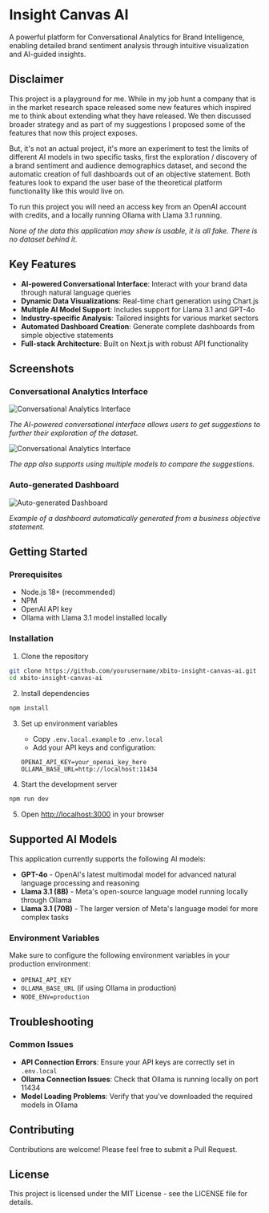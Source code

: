 # Insight Canvas AI

A powerful platform for Conversational Analytics for Brand Intelligence, enabling detailed brand sentiment analysis through intuitive visualization and AI-guided insights.

## Disclaimer

This project is a playground for me. While in my job hunt a company that is in the market research space released
some new features which inspired me to think about extending what they have released. We then discussed broader
strategy and as part of my suggestions I proposed some of the features that now this project exposes.

But, it's not an actual project, it's more an experiment to test the limits of different AI models in two specific
tasks, first the exploration / discovery of a brand sentiment and audience demographics dataset, and second
the automatic creation of full dashboards out of an objective statement. Both features look to expand the user
base of the theoretical platform functionality like this would live on.

To run this project you will need an access key from an OpenAI account with credits, and a locally running Ollama with Llama 3.1 running.

*None of the data this application may show is usable, it is all fake. There is no dataset behind it.*

## Key Features

- **AI-powered Conversational Interface**: Interact with your brand data through natural language queries
- **Dynamic Data Visualizations**: Real-time chart generation using Chart.js
- **Multiple AI Model Support**: Includes support for Llama 3.1 and GPT-4o
- **Industry-specific Analysis**: Tailored insights for various market sectors
- **Automated Dashboard Creation**: Generate complete dashboards from simple objective statements
- **Full-stack Architecture**: Built on Next.js with robust API functionality

## Screenshots

### Conversational Analytics Interface

![Conversational Analytics Interface](./docs/images/conversation-interface.png)

*The AI-powered conversational interface allows users to get suggestions to further their exploration of the dataset.*

![Conversational Analytics Interface](./docs/images/suggestions-compare.png)

*The app also supports using multiple models to compare the suggestions.*

### Auto-generated Dashboard

![Auto-generated Dashboard](./docs/images/dashboard-example.png)

*Example of a dashboard automatically generated from a business objective statement.*

## Getting Started

### Prerequisites

- Node.js 18+ (recommended)
- NPM
- OpenAI API key
- Ollama with Llama 3.1 model installed locally

### Installation

1. Clone the repository
```bash
git clone https://github.com/yourusername/xbito-insight-canvas-ai.git
cd xbito-insight-canvas-ai
```

2. Install dependencies
```bash
npm install
```

3. Set up environment variables
   - Copy `.env.local.example` to `.env.local`
   - Add your API keys and configuration:
   ```
   OPENAI_API_KEY=your_openai_key_here
   OLLAMA_BASE_URL=http://localhost:11434
   ```

4. Start the development server
```bash
npm run dev
```

5. Open [http://localhost:3000](http://localhost:3000) in your browser

## Supported AI Models

This application currently supports the following AI models:

- **GPT-4o** - OpenAI's latest multimodal model for advanced natural language processing and reasoning
- **Llama 3.1 (8B)** - Meta's open-source language model running locally through Ollama
- **Llama 3.1 (70B)** - The larger version of Meta's language model for more complex tasks


### Environment Variables

Make sure to configure the following environment variables in your production environment:

- `OPENAI_API_KEY`
- `OLLAMA_BASE_URL` (if using Ollama in production)
- `NODE_ENV=production`

## Troubleshooting

### Common Issues

- **API Connection Errors**: Ensure your API keys are correctly set in `.env.local`
- **Ollama Connection Issues**: Check that Ollama is running locally on port 11434
- **Model Loading Problems**: Verify that you've downloaded the required models in Ollama

## Contributing

Contributions are welcome! Please feel free to submit a Pull Request.

## License

This project is licensed under the MIT License - see the LICENSE file for details.